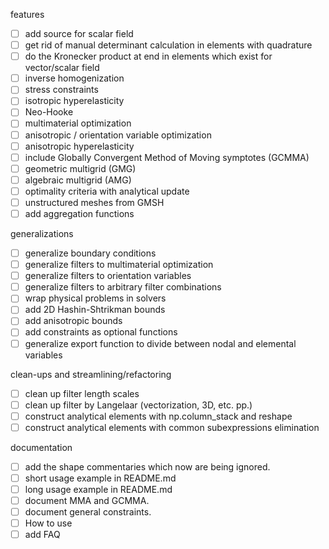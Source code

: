 features

- [ ] add source for scalar field
- [ ] get rid of manual determinant calculation in elements with quadrature
- [ ] do the Kronecker product at end in elements which exist for vector/scalar field
- [ ] inverse homogenization
- [ ] stress constraints
- [ ] isotropic hyperelasticity
- [ ] Neo-Hooke
- [ ] multimaterial optimization
- [ ] anisotropic / orientation variable optimization
- [ ] anisotropic hyperelasticity
- [ ] include Globally Convergent Method of Moving symptotes (GCMMA)
- [ ] geometric multigrid (GMG)
- [ ] algebraic multigrid (AMG)
- [ ] optimality criteria with analytical update
- [ ] unstructured meshes from GMSH
- [ ] add aggregation functions

generalizations
- [ ] generalize boundary conditions
- [ ] generalize filters to multimaterial optimization
- [ ] generalize filters to orientation variables
- [ ] generalize filters to arbitrary filter combinations
- [ ] wrap physical problems in solvers
- [ ] add 2D Hashin-Shtrikman bounds
- [ ] add anisotropic bounds
- [ ] add constraints as optional functions
- [ ] generalize export function to divide between nodal and elemental
      variables

clean-ups and streamlining/refactoring
- [ ] clean up filter length scales
- [ ] clean up filter by Langelaar (vectorization, 3D, etc. pp.)
- [ ] construct analytical elements with np.column_stack and reshape
- [ ] construct analytical elements with common subexpressions elimination

documentation 
- [ ] add the shape commentaries which now are being ignored.
- [ ] short usage example in README.md
- [ ] long usage example in README.md
- [ ] document MMA and GCMMA.
- [ ] document general constraints.
- [ ] How to use
- [ ] add FAQ
